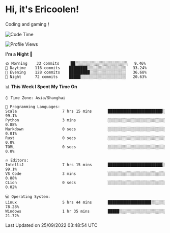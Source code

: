 # Hi, it's Ericoolen!
Coding and gaming！

<!--START_SECTION:waka-->
![Code Time](http://img.shields.io/badge/Code%20Time-399%20hrs%2058%20mins-blue)

![Profile Views](http://img.shields.io/badge/Profile%20Views-1-blue)

**I'm a Night 🦉** 

```text
🌞 Morning    33 commits     ██░░░░░░░░░░░░░░░░░░░░░░░   9.46% 
🌆 Daytime    116 commits    ████████░░░░░░░░░░░░░░░░░   33.24% 
🌃 Evening    128 commits    █████████░░░░░░░░░░░░░░░░   36.68% 
🌙 Night      72 commits     █████░░░░░░░░░░░░░░░░░░░░   20.63%

```


📊 **This Week I Spent My Time On** 

```text
⌚︎ Time Zone: Asia/Shanghai

💬 Programming Languages: 
Scala                    7 hrs 15 mins       ████████████████████████░   99.1% 
Python                   3 mins              ░░░░░░░░░░░░░░░░░░░░░░░░░   0.88% 
Markdown                 0 secs              ░░░░░░░░░░░░░░░░░░░░░░░░░   0.01% 
Rust                     0 secs              ░░░░░░░░░░░░░░░░░░░░░░░░░   0.0% 
TOML                     0 secs              ░░░░░░░░░░░░░░░░░░░░░░░░░   0.0%

🔥 Editors: 
IntelliJ                 7 hrs 15 mins       ████████████████████████░   99.1% 
VS Code                  3 mins              ░░░░░░░░░░░░░░░░░░░░░░░░░   0.88% 
CLion                    0 secs              ░░░░░░░░░░░░░░░░░░░░░░░░░   0.02%

💻 Operating System: 
Linux                    5 hrs 44 mins       ███████████████████░░░░░░   78.28% 
Windows                  1 hr 35 mins        █████░░░░░░░░░░░░░░░░░░░░   21.72%

```


 Last Updated on 25/09/2022 03:48:54 UTC
<!--END_SECTION:waka-->

